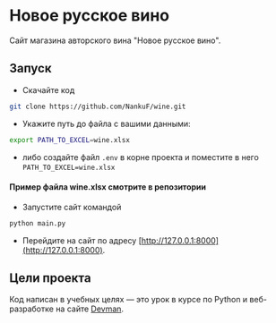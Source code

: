 # Новое русское вино

Сайт магазина авторского вина "Новое русское вино".

## Запуск

- Скачайте код
```bash
git clone https://github.com/NankuF/wine.git
```
- Укажите путь до файла с вашими данными:<br>
```bash
export PATH_TO_EXCEL=wine.xlsx
``` 
- либо создайте файл `.env` в корне проекта и поместите в него `PATH_TO_EXCEL=wine.xlsx`
#### Пример файла wine.xlsx cмотрите в репозитории
- Запустите сайт командой<br>
```python
python main.py
 ```

- Перейдите на сайт по адресу [http://127.0.0.1:8000](http://127.0.0.1:8000).



## Цели проекта

Код написан в учебных целях — это урок в курсе по Python и веб-разработке на сайте [Devman](https://dvmn.org).

